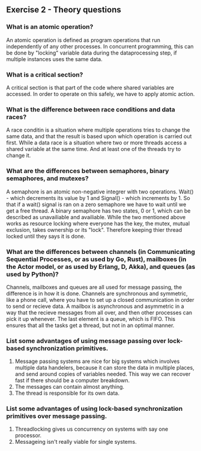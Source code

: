 Exercise 2 - Theory questions
-----------------------------

### What is an atomic operation?
An atomic operation is defined as program operations that run independently of any other processes.
In concurrent programming, this can be done by "locking" variable data during the dataprocessing step, if multiple instances uses the same data.

### What is a critical section?
A critical section is that part of the code where shared variables are accessed. In order to operate on this safely, we have to apply atomic action.

### What is the difference between race conditions and data races?
A race conditin is a situation where multiple operations tries to change the same data, and that the result is based upon which operation is carried out first.
While a data race is a situation where two or more threads access a shared variable at the same time. And at least one of the threads try to change it. 

### What are the differences between semaphores, binary semaphores, and mutexes?
A semaphore is an atomic non-negative integrer with two operations. Wait() - which decrements its value by 1 and Signal() - which increments by 1. 
So that if a wait() signal is ran on a zero semaphore we have to wait until we get a free thread. 
A binary semaphore has two states, 0 or 1, which can be described as unavailiable and availiable.
While the two mentioned above works as resource locking where everyone has the key, the mutex, mutual exclusion, takes ownership or its "lock".
Therefore keeping thier thread locked until they says it is done.


### What are the differences between channels (in Communicating Sequential Processes, or as used by Go, Rust), mailboxes (in the Actor model, or as used by Erlang, D, Akka), and queues (as used by Python)? 
Channels, mailboxes and queues are all used for message passing, the difference is in how it is done. 
Channels are synchronous and symmetric, like a phone call, where you have to set up a closed communication in order to send or recieve data.
A mailbox is asynchronous and asymmetric in a way that the recieve messages from all over, and then other processes can pick it up whenever.
The last element is a queue, which is FIFO. This ensures that all the tasks get a thread, but not in an optimal manner. 


### List some advantages of using message passing over lock-based synchronization primitives.
1. Message passing systems are nice for big systems which involves multiple data handelers, because it can store the data in multiple places, and send around copies of variables needed. 
This way we can recover fast if there should be a computer breakdown.
2. The messages can contain almost anything.
3. The thread is responsible for its own data. 

### List some advantages of using lock-based synchronization primitives over message passing.
1. Threadlocking gives us concurrency on systems with say one processor.
2. Messageing isn't really viable for single systems. 
